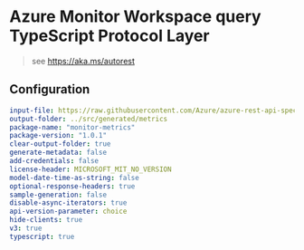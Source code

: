 # Azure Monitor Workspace query TypeScript Protocol Layer

> see https://aka.ms/autorest

## Configuration

```yaml
input-file: https://raw.githubusercontent.com/Azure/azure-rest-api-specs/main/specification/monitor/resource-manager/Microsoft.Insights/stable/2018-01-01/metrics_API.json
output-folder: ../src/generated/metrics
package-name: "monitor-metrics"
package-version: "1.0.1"
clear-output-folder: true
generate-metadata: false
add-credentials: false
license-header: MICROSOFT_MIT_NO_VERSION
model-date-time-as-string: false
optional-response-headers: true
sample-generation: false
disable-async-iterators: true
api-version-parameter: choice
hide-clients: true
v3: true
typescript: true
```
